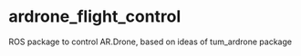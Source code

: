 ardrone_flight_control
======================
ROS package to control AR.Drone, based on ideas of tum_ardrone package
